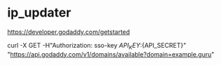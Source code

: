 # ip_updater

https://developer.godaddy.com/getstarted

curl -X GET -H"Authorization: sso-key ${API_KEY}:${API_SECRET}" "https://api.godaddy.com/v1/domains/available?domain=example.guru"
